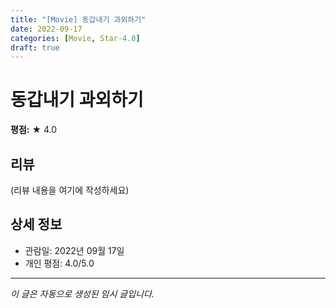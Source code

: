 ```yaml
---
title: "[Movie] 동갑내기 과외하기"
date: 2022-09-17
categories: [Movie, Star-4.0]
draft: true
---
```


# 동갑내기 과외하기

**평점:** ★ 4.0

## 리뷰

(리뷰 내용을 여기에 작성하세요)

## 상세 정보

- 관람일: 2022년 09월 17일
- 개인 평점: 4.0/5.0

---

*이 글은 자동으로 생성된 임시 글입니다.*
